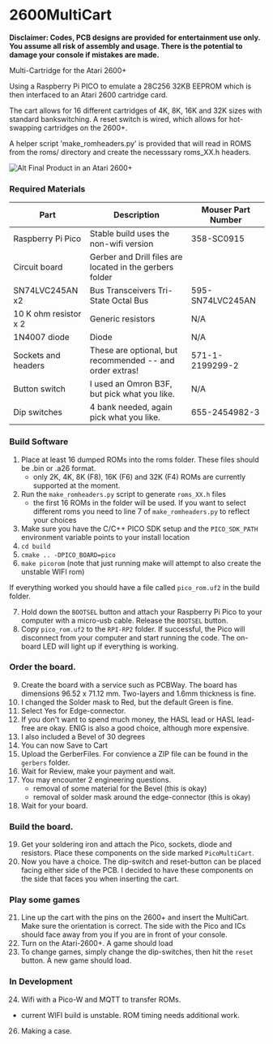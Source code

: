 # 2600MultiCart

**Disclaimer: Codes, PCB designs are provided for entertainment use only.  You assume all risk of assembly and usage.  There is the potential to damage your console if mistakes are made.**

Multi-Cartridge for the Atari 2600+

Using a Raspberry Pi PICO to emulate a 28C256 32KB EEPROM which is then interfaced to an Atari 2600 cartridge card.

The cart allows for 16 different cartridges of 4K, 8K, 16K and 32K sizes with standard bankswitching.  A reset switch is wired, which allows for hot-swapping cartridges on the 2600+.

A helper script 'make_romheaders.py' is provided that will read in ROMS from the roms/ directory and create the necesssary roms_XX.h headers.

![Alt Final Product in an Atari 2600+](images/IMG_6339.png)

### Required Materials

| Part | Description | Mouser Part Number |  
| ----- | ----------- | -------------------|   
| Raspberry Pi Pico | Stable build uses the non-wifi version |  358-SC0915 |  
| Circuit board   | Gerber and Drill files are located in the gerbers folder |   
| SN74LVC245AN x2 | Bus Transceivers Tri-State Octal Bus | 595-SN74LVC245AN |  
| 10 K ohm resistor x 2 | Generic resistors | N/A |   
| 1N4007 diode     | Diode | N/A |   
| Sockets and headers | These are optional, but recommended -- and order extras!| 571-1-2199299-2  |  
| Button switch | I used an Omron B3F, but pick what you like. | N/A |
| Dip switches | 4 bank needed, again pick what you like.  | 655-2454982-3 | 

### Build Software

1. Place at least 16 dumped ROMs into the roms folder. These files should be .bin or .a26 format.
   - only 2K, 4K, 8K (F8), 16K (F6) and 32K (F4) ROMs are currently supported at the moment.
2. Run the `make_romheaders.py` script to generate `roms_XX.h` files
   - the first 16 ROMs in the folder will be used.  If you want to select different roms you need to line 7 of `make_romheaders.py` to reflect your choices
3. Make sure you have the C/C++ PICO SDK setup and the `PICO_SDK_PATH` environment variable points to your install location
4. `cd build`
5. `cmake .. -DPICO_BOARD=pico`
6. `make picorom` (note that just running make will attempt to also create the unstable WIFI rom) 
   
If everything worked you should have a file called `pico_rom.uf2` in the build folder.  

7. Hold down the `BOOTSEL` button and attach your Raspberry Pi Pico to your computer with a micro-usb cable.  Release the `BOOTSEL` button.
8. Copy `pico_rom.uf2` to the `RPI-RP2` folder.  If successful, the Pico will disconnect from your computer and start running the code.  The on-board LED will light up if everything is working.

### Order the board.

9. Create the board with a service such as PCBWay.  The board has dimensions 96.52 x 71.12 mm.  Two-layers and 1.6mm thickness is fine.
10. I changed the Solder mask to Red, but the default Green is fine.
11. Select Yes for Edge-connector.
12. If you don't want to spend much money, the HASL lead or HASL lead-free are okay.  ENIG is also a good choice, although more expensive.  
13. I also included a Bevel of 30 degrees
14. You can now Save to Cart
15. Upload the GerberFiles.  For convience a ZIP file can be found in the `gerbers` folder.
16. Wait for Review, make your payment and wait.
17. You may encounter 2 engineering questions.
    - removal of some material for the Bevel (this is okay)
    - removal of solder mask around the edge-connector (this is okay)
18. Wait for your board.

### Build the board.

19. Get your soldering iron and attach the Pico, sockets, diode and resistors.  Place these components on the side marked `PicoMultiCart`.
20. Now you have a choice.  The dip-switch and reset-button can be placed facing either side of the PCB.  I decided to have these components on the side that faces you when inserting the cart.

### Play some games

21. Line up the cart with the pins on the 2600+ and insert the MultiCart.  Make sure the orientation is correct.  The side with the Pico and ICs should face away from you if you are in front of your console.
22. Turn on the Atari-2600+.  A game should load
23. To change games, simply change the dip-switches, then hit the `reset` button.  A new game should load.

### In Development

24. Wifi with a Pico-W and MQTT to transfer ROMs.
   - current WIFI build is unstable.  ROM timing needs additional work.
26. Making a case.


